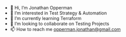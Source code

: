 - 👋 Hi, I’m Jonathan Opperman
- 👀 I’m interested in Test Strategy & Automation
- 🌱 I’m currently learning Terraform
- 💞️ I’m looking to collaborate on Testing Projects
- 📫 How to reach me opperman.jonathan@gmail.com

<!---
jcopperman/jcopperman is a ✨ special ✨ repository because its `README.md` (this file) appears on your GitHub profile.
You can click the Preview link to take a look at your changes.
--->
